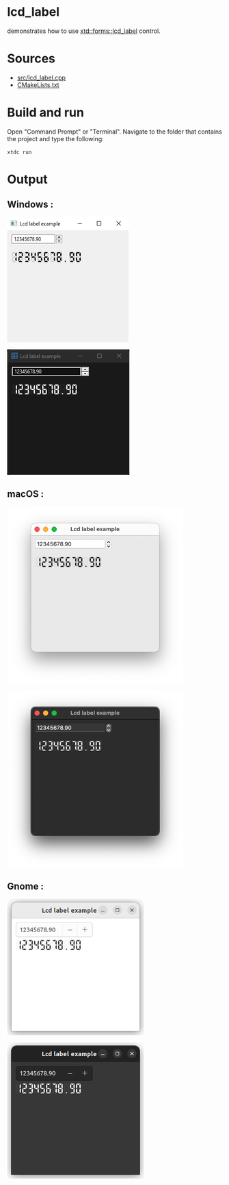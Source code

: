 # lcd_label

demonstrates how to use [xtd::forms::lcd_label](../../../../src/xtd.forms/include/xtd/forms/lcd_label.h) control.

# Sources

* [src/lcd_label.cpp](src/lcd_label.cpp)
* [CMakeLists.txt](CMakeLists.txt)

# Build and run

Open "Command Prompt" or "Terminal". Navigate to the folder that contains the project and type the following:

```shell
xtdc run
```

# Output

## Windows :

![Screenshot](../../../../docs/pictures/examples/controls/lcd_label_w.png)

![Screenshot](../../../../docs/pictures/examples/controls/lcd_label_wd.png)

## macOS :

![Screenshot](../../../../docs/pictures/examples/controls/lcd_label_m.png)

![Screenshot](../../../../docs/pictures/examples/controls/lcd_label_md.png)

## Gnome :

![Screenshot](../../../../docs/pictures/examples/controls/lcd_label_g.png)

![Screenshot](../../../../docs/pictures/examples/controls/lcd_label_gd.png)

